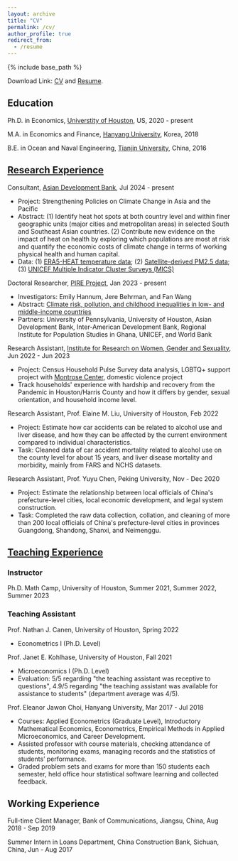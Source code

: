 ```yaml
---
layout: archive
title: "CV"
permalink: /cv/
author_profile: true
redirect_from:
  - /resume
---
```


{% include base_path %}

Download Link: <a href="/YujieZhang_CV_2408.pdf">CV</a> and <a href="/YujieZhang_Resume_2408.pdf">Resume</a>. 

Education
------

Ph.D. in Economics, [Universtity of Houston](https://www.uh.edu/class/economics/), US, 2020 - present 

M.A. in Economics and Finance, [Hanyang University](https://econ.hanyang.ac.kr/), Korea, 2018 

B.E. in Ocean and Naval Engineering, [Tianjin University](http://www.tju.edu.cn/english/index.htm), China, 2016

[Research Experience](https://yujiezhangecon.github.io/research/)
------

<!-- 
### Working Papers and Work in Progress

"Are Disasters Disastrous for Learning? Evidence from Seven Asian Countries", with Jere Behrman, Emily Hannum, Minhaj Mahmud, and Fan Wang (Presentations: [ADBI Conference on Increasing the Resilience of Education Systems in Asia and the Pacific](https://www.adb.org/news/events/increasing-the-resilience-of-education-systems-in-asia-and-the-pacific), 

"Gender-differed Sibling Effect on Health Outcomes"

### Research Experience
-->

Consultant, [Asian Development Bank](\href{https://www.adb.org/), Jul 2024 - present
* Project: Strengthening Policies on Climate Change in Asia and the Pacific
* Abstract: (1) Identify heat hot spots at both country level and within finer geographic units (major cities and metropolitan areas) in selected South and Southeast Asian countries. (2) Contribute new evidence on the impact of heat on health by exploring which populations are most at risk and quantify the economic costs of climate change in terms of working physical health and human capital. 
* Data:
	(1) [ERA5-HEAT temperature data](https://cds-beta.climate.copernicus.eu/datasets/derived-utci-historical?tab=overview); 
	(2) [Satellite-derived PM2.5 data](https://sites.wustl.edu/acag/datasets/surface-pm2-5/); 
	(3) [UNICEF Multiple Indicator Cluster Surveys (MICS)](https://mics.unicef.org/) 

Doctoral Researcher, [PIRE Project](https://beta.nsf.gov/funding/opportunities/partnerships-international-research-education-pire-0), Jan 2023 - present
* Investigators: Emily Hannum, Jere Behrman, and Fan Wang
* Abstract: [Climate risk, pollution, and childhood inequalities in low- and middle-income countries](https://www.nsf.gov/awardsearch/showAward?AWD_ID=2230615)
* Partners: University of Pennsylvania, University of Houston, Asian Development Bank, Inter-American Development Bank, Regional Institute for Population Studies in Ghana, UNICEF, and World Bank

Research Assistant, [Institute for Research on Women, Gender and Sexuality](https://uh.edu/class/ws/irwgs/), Jun 2022 - Jun 2023
* Project: Census Household Pulse Survey data analysis, LGBTQ+ support project with [Montrose Center](https://montrosecenter.org/), domestic violence project
* Track households' experience with hardship and recovery from the Pandemic in Houston/Harris County and how it differs by gender, sexual orientation, and household income level. 

Research Assistant, Prof. Elaine M. Liu, University of Houston, Feb 2022
* Project: Estimate how car accidents can be related to alcohol use and liver disease, and how they can be affected by the current environment compared to individual characteristics. 
* Task: Cleaned data of car accident mortality related to alcohol use on the county level for about 15 years, and liver disease mortality and morbidity, mainly from FARS and NCHS datasets. 

Research Assistant, Prof. Yuyu Chen, Peking University, Nov - Dec 2020
* Project: Estimate the relationship between local officials of China's prefecture-level cities, local economic development, and legal system construction. 
* Task: Completed the raw data collection, collation, and cleaning of more than 200 local officials of China's prefecture-level cities in provinces Guangdong, Shandong, Shanxi, and Neimenggu. 

[Teaching Experience](https://yujiezhangecon.github.io/teaching/) 
------

### Instructor

Ph.D. Math Camp, University of Houston, Summer 2021, Summer 2022, Summer 2023

### Teaching Assistant 

Prof. Nathan J. Canen, University of Houston, Spring 2022
* Econometrics I (Ph.D. Level) 

Prof. Janet E. Kohlhase, University of Houston, Fall 2021
* Microeconomics I (Ph.D. Level)
* Evaluation: 5/5 regarding "the teaching assistant was receptive to questions", 4.9/5 regarding "the teaching assistant was available for assistance to students" (department average was 4/5).

Prof. Eleanor Jawon Choi, Hanyang University, Mar 2017 - Jul 2018
* Courses: Applied Econometrics (Graduate Level), Introductory Mathematical Economics, Econometrics, Empirical Methods in Applied Microeconomics, and Career Development.  
* Assisted professor with course materials, checking attendance of students, monitoring exams, managing records and the statistics of students’ performance. 
* Graded problem sets and exams for more than 150 students each semester, held office hour statistical software learning and collected feedback.

Working Experience 
------

Full-time Client Manager, Bank of Communications, Jiangsu, China, Aug 2018 - Sep 2019

Summer Intern in Loans Department, China Construction Bank, Sichuan, China, Jun - Aug 2017

